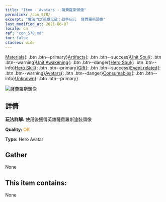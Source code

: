 ```yaml
---
title: "Item - Avatars - 薩費羅斯頭像"
permalink: /con_578/
excerpt: "魔法门之英雄无敌：战争纪元  薩費羅斯頭像"
last_modified_at: 2021-06-07
locale: cn
ref: "con_578.md"
toc: false
classes: wide
---
```

 [Materials](/ItemsCN/){: .btn .btn--primary}[Artifacts](/ItemsCN/Artifacts/){: .btn .btn--success}[Unit Soul](/ItemsCN/UnitSoul/){: .btn .btn--warning}[Unit Awakening](/ItemsCN/UnitAwakening/){: .btn .btn--danger}[Hero Soul](/ItemsCN/HeroSoul/){: .btn .btn--info}[Hero Skill](/ItemsCN/HeroSkill/){: .btn .btn--primary}[Gift](/ItemsCN/Gift/){: .btn .btn--success}[Event related](/ItemsCN/Events/){: .btn .btn--warning}[Avatars](/ItemsCN/Avatars/){: .btn .btn--danger}[Consumables](/ItemsCN/Consumables/){: .btn .btn--info}[Unknown](/ItemsCN/Unknown/){: .btn .btn--primary}

 ![薩費羅斯頭像](/images/h/h_Sephinroth1.jpg)

## 詳情
 **玩法詳解:** 使用後獲得英雄薩費羅斯塗裝頭像

 **Quality:** <span style="color: #FF8C00">OK</span>

 **Type:** Hero Avatar

## Gather

  None

## This item contains:

  None

